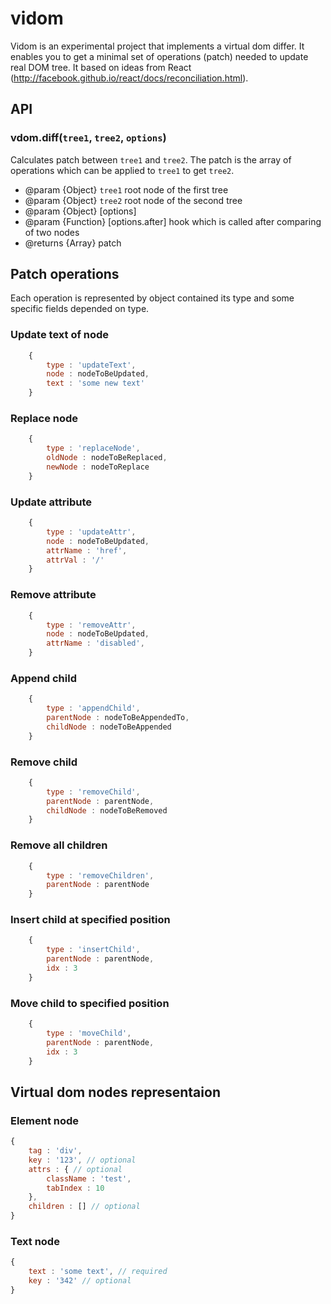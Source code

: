 # vidom

Vidom is an experimental project that implements a virtual dom differ. It enables you to get a minimal set of operations (patch) needed to update real DOM tree. It based on ideas from React (http://facebook.github.io/react/docs/reconciliation.html).

## API

### vdom.diff(`tree1`, `tree2`, `options`)
Calculates patch between `tree1` and `tree2`. The patch is the array of operations which can be applied to `tree1` to get `tree2`.
 * @param {Object} `tree1` root node of the first tree
 * @param {Object} `tree2` root node of the second tree
 * @param {Object} [options]
 * @param {Function} [options.after] hook which is called after comparing of two nodes
 * @returns {Array} patch
  
## Patch operations
Each operation is represented by object contained its type and some specific fields depended on type.

### Update text of node
```js
    {
        type : 'updateText',
        node : nodeToBeUpdated,
        text : 'some new text'
    }
```

### Replace node
```js
    {
        type : 'replaceNode',
        oldNode : nodeToBeReplaced, 
        newNode : nodeToReplace
    }
```
  
### Update attribute
```js
    {
        type : 'updateAttr',
        node : nodeToBeUpdated,
        attrName : 'href',
        attrVal : '/'
    }
```

### Remove attribute
```js
    {
        type : 'removeAttr',
        node : nodeToBeUpdated,
        attrName : 'disabled',
    }
```

### Append child  
```js
    {
        type : 'appendChild',
        parentNode : nodeToBeAppendedTo,
        childNode : nodeToBeAppended
    }
```

### Remove child
```js
    {
        type : 'removeChild',
        parentNode : parentNode,
        childNode : nodeToBeRemoved
    }
```

### Remove all children
```js
    {
        type : 'removeChildren',
        parentNode : parentNode
    }
```

### Insert child at specified position
```js
    {
        type : 'insertChild',
        parentNode : parentNode,
        idx : 3
    }
```
  
### Move child to specified position
```js
    {
        type : 'moveChild',
        parentNode : parentNode,
        idx : 3
    }
```

## Virtual dom nodes representaion

### Element node
```js
{
    tag : 'div',
    key : '123', // optional
    attrs : { // optional
        className : 'test',
        tabIndex : 10
    },
    children : [] // optional
}
```

### Text node
```js
{
    text : 'some text', // required
    key : '342' // optional
}
```


